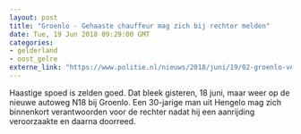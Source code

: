 ```yaml
---
layout: post
title: "Groenlo - Gehaaste chauffeur mag zich bij rechter melden"
date: Tue, 19 Jun 2018 09:29:00 GMT
categories: 
- gelderland 
- oost_gelre 
externe_link: "https://www.politie.nl/nieuws/2018/juni/19/02-groenlo-verkeersagressie.html"
---
```


Haastige spoed is zelden goed. Dat bleek gisteren, 18 juni, maar weer op de nieuwe autoweg N18 bij Groenlo. Een 30-jarige man uit Hengelo mag zich binnenkort verantwoorden voor de rechter nadat hij een aanrijding veroorzaakte en daarna doorreed.
